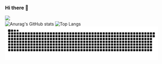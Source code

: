 <!--
 * @Date: 2023-03-03 11:11:14
 * @LastEditors: Zfj
 * @LastEditTime: 2023-03-03 11:14:49
 * @FilePath: \bumandpunk\README.md
 * @Description: 
-->
### Hi there 👋
![](https://komarev.com/ghpvc/?username=bumandpunk&color=ff69b4)<br>
![Anurag's GitHub stats](https://github-readme-stats.vercel.app/api?username=bumandpunk&show_icons=true&theme=omni&count_private=true&text_color=ff69b4&icon_color=ff69b4&hide_title=true&include_all_commits=true)
![Top Langs](https://github-readme-stats.vercel.app/api/top-langs/?username=bumandpunk&layout=compact)
<img src='https://raw.githubusercontent.com/bumandpunk/bumandpunk/c695854f41a5e3bce24731f2a13429f171862362/github-contribution-grid-snake.svg' />
